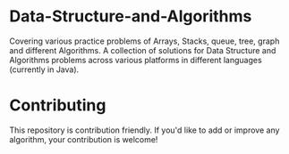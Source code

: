 # Data-Structure-and-Algorithms
Covering various practice problems of Arrays, Stacks, queue, tree, graph and different Algorithms. A collection of solutions for Data Structure and Algorithms problems across various platforms in different languages (currently in Java).  
# Contributing  
This repository is contribution friendly. If you'd like to add or improve any algorithm, your contribution is welcome!
